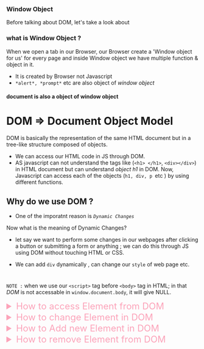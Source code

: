 ### Window Object
Before talking about DOM, let's take a look about 

### what is Window Object ?
When we open a tab in our Browser, our Browser create a 'Window object for us' for every page and inside Window object we have multiple function & object in it.

* It is created by Browser not Javascript
* `*alert*, *prompt*` etc are also object of *window object*

#### document is also a object of window object

# DOM => Document Object Model

DOM is basically the representation of the same HTML document but in a tree-like structure composed of objects. 
* We can access our HTML code in JS through DOM.
* AS javascript can not understand the tags like (`<h1> </h1>`, `<div></div>`) in HTML document but can understand *object h1* in DOM. Now, Javascript can access each of the objects (`h1, div, p `etc ) by using different functions.

## Why do we use DOM ?
 
 * One of the imporatnt reason is *`Dynamic Changes`*

 Now what is the meaning of Dynamic Changes?
 * let say we want to perform some changes in our webpages after clicking a button or submitting a form or anything ; we can do this through JS using DOM without touching HTML or CSS.

 * We can add `div` dynamically , can change our `style` of web page etc.

# 

`NOTE :` 
 when we use our `<script>` tag before `<body>` tag in HTML; in that *DOM* is not accessable in `window.document.body`, it will give NULL.

<details> 
    <summary style="font-size: 1.5rem; color : rgb(252, 164, 186)">How to access Element from DOM</summary>
</details>
<details> 
    <summary style="font-size: 1.5rem; color : rgb(252, 164, 186)">How to change Element in DOM</summary>
</details>
<details> 
    <summary style="font-size: 1.5rem; color : rgb(252, 164, 186)">How to Add new Element in DOM</summary>
</details>
<details> 
    <summary style="font-size: 1.5rem; color : rgb(252, 164, 186)">How to remove Element from DOM</summary>
</details>
